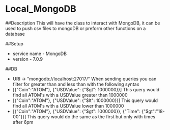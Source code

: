 # Local_MongoDB

##Description 
This will have the class to interact with MongoDB, it can be used to push csv files to mongoDB or preform other functions on a database

##Setup
- service name - MongoDB
- version - 7.0.9

##DB
- URI -> "mongodb://localhost:27017/"
When sending queries you can filter for greater than and less than with the following syntax
- [{"Coin":"ATOM"}, {"USDValue": {"$gt": 1000000}}] This query would find all ATOM's with a USDValue greater than 1000000
- [{"Coin":"ATOM"}, {"USDValue": {"$lt": 1000000}}] This query would find all ATOM's with a USDValue lower than 1000000
- [{"Coin":"ATOM"}, {"USDValue": {"$gt": 1000000}}, {"Time": {"$gt":"18-00"}}] This query would do the same as the first but only with times after 6pm 
